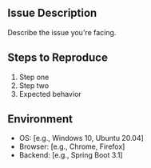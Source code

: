 ## Issue Description
Describe the issue you're facing.

## Steps to Reproduce
1. Step one
2. Step two
3. Expected behavior

## Environment
- OS: [e.g., Windows 10, Ubuntu 20.04]
- Browser: [e.g., Chrome, Firefox]
- Backend: [e.g., Spring Boot 3.1]
